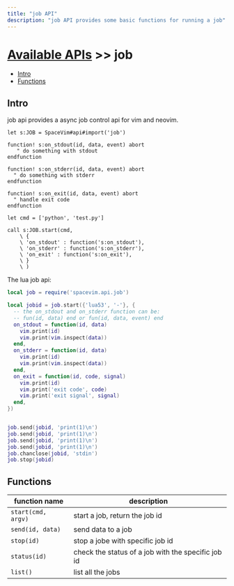 ```yaml
---
title: "job API"
description: "job API provides some basic functions for running a job"
---
```


# [Available APIs](../) >> job

<!-- vim-markdown-toc GFM -->

- [Intro](#intro)
- [Functions](#functions)

<!-- vim-markdown-toc -->

## Intro

job api provides a async job control api for vim and neovim.

```vim
let s:JOB = SpaceVim#api#import('job')

function! s:on_stdout(id, data, event) abort
   " do something with stdout
endfunction

function! s:on_stderr(id, data, event) abort
  " do something with stderr
endfunction

function! s:on_exit(id, data, event) abort
  " handle exit code
endfunction

let cmd = ['python', 'test.py']

call s:JOB.start(cmd,
    \ {
    \ 'on_stdout' : function('s:on_stdout'),
    \ 'on_stderr' : function('s:on_stderr'),
    \ 'on_exit' : function('s:on_exit'),
    \ }
    \ )
```


The lua job api:

```lua
local job = require('spacevim.api.job')

local jobid = job.start({'lua53', '-'}, {
  -- the on_stdout and on_stderr function can be:
  -- fun(id, data) end or fun(id, data, event) end
  on_stdout = function(id, data)
    vim.print(id)
    vim.print(vim.inspect(data))
  end,
  on_stderr = function(id, data)
    vim.print(id)
    vim.print(vim.inspect(data))
  end,
  on_exit = function(id, code, signal)
    vim.print(id)
    vim.print('exit code', code)
    vim.print('exit signal', signal)
  end,
})


job.send(jobid, 'print(1)\n')
job.send(jobid, 'print(1)\n')
job.send(jobid, 'print(1)\n')
job.send(jobid, 'print(1)\n')
job.chanclose(jobid, 'stdin')
job.stop(jobid)
```

## Functions

| function name      | description                                        |
| ------------------ | -------------------------------------------------- |
| `start(cmd, argv)` | start a job, return the job id                     |
| `send(id, data)`   | send data to a job                                 |
| `stop(id)`         | stop a jobe with specific job id                   |
| `status(id)`       | check the status of a job with the specific job id |
| `list()`           | list all the jobs                                  |
